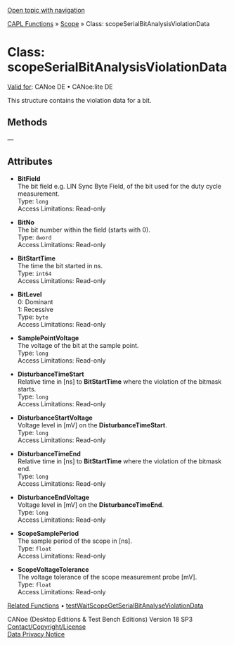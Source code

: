 [Open topic with navigation](../../../../../CANoeDEFamily.htm#Topics/CAPLFunctions/Scope/Classes/CAPLfunctionScopeSerialBitAnalysisViolationData.md)

[CAPL Functions](../../CAPLfunctions.md) » [Scope](../CAPLfunctionsScopeOverview.md) » Class: scopeSerialBitAnalysisViolationData

# Class: scopeSerialBitAnalysisViolationData

[Valid for](../../../Shared/FeatureAvailability.md):  CANoe DE • CANoe:lite DE

This structure contains the violation data for a bit.

## Methods

—

## Attributes

- **BitField**  
  The bit field e.g. LIN Sync Byte Field, of the bit used for the duty cycle measurement.  
  Type: `long`  
  Access Limitations: Read-only

- **BitNo**  
  The bit number within the field (starts with 0).  
  Type: `dword`  
  Access Limitations: Read-only

- **BitStartTime**  
  The time the bit started in ns.  
  Type: `int64`  
  Access Limitations: Read-only

- **BitLevel**  
  0: Dominant  
  1: Recessive  
  Type: `byte`  
  Access Limitations: Read-only

- **SamplePointVoltage**  
  The voltage of the bit at the sample point.  
  Type: `long`  
  Access Limitations: Read-only

- **DisturbanceTimeStart**  
  Relative time in [ns] to **BitStartTime** where the violation of the bitmask starts.  
  Type: `long`  
  Access Limitations: Read-only

- **DisturbanceStartVoltage**  
  Voltage level in [mV] on the **DisturbanceTimeStart**.  
  Type: `long`  
  Access Limitations: Read-only

- **DisturbanceTimeEnd**  
  Relative time in [ns] to **BitStartTime** where the violation of the bitmask end.  
  Type: `long`  
  Access Limitations: Read-only

- **DisturbanceEndVoltage**  
  Voltage level in [mV] on the **DisturbanceTimeEnd**.  
  Type: `long`  
  Access Limitations: Read-only

- **ScopeSamplePeriod**  
  The sample period of the scope in [ns].  
  Type: `float`  
  Access Limitations: Read-only

- **ScopeVoltageTolerance**  
  The voltage tolerance of the scope measurement probe [mV].  
  Type: `float`  
  Access Limitations: Read-only

[Related Functions](../../Test/Functions/CAPLfunctionTestWaitScopePerformSerialBitAnalysis.md) • [testWaitScopeGetSerialBitAnalyseViolationData](../../Test/Functions/CAPLfunctionTestWaitScopeGetSerialBitAnalyseViolationData.md)

CANoe (Desktop Editions & Test Bench Editions) Version 18 SP3  
[Contact/Copyright/License](../../../Shared/ContactCopyrightLicense.md)  
[Data Privacy Notice](https://www.vector.com/int/en/company/get-info/privacy-policy/)
